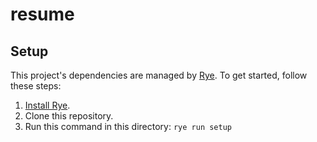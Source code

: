 # resume

## Setup

This project's dependencies are managed by [Rye](https://rye.astral.sh). To get started, follow these steps:

1. [Install Rye](https://rye.astral.sh/guide/installation).
2. Clone this repository.
3. Run this command in this directory: `rye run setup`

